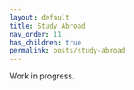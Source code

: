 ```yaml
---
layout: default
title: Study Abroad
nav_order: 11
has_children: true
permalink: posts/study-abroad
---
```


Work in progress.
